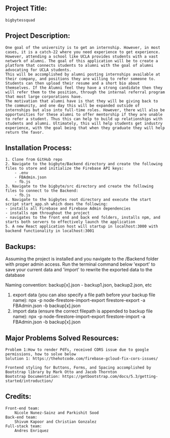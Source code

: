 ## Project Title:
    bigbytessquad

## Project Description:
    One goal of the university is to get an internship. However, in most cases, it is a catch-22 where you need experience to get experience. However, attending a school like UCLA provides students with a vast network of alumni. The goal of this application will be to create a platform that connects students to alumni with the goal of alumni advocating for UCLA students.
    This will be accomplished by alumni posting internships available at their company, and positions they are willing to refer someone to. Students can then upload their resume and a short bio about themselves. If the Alumni feel they have a strong candidate then they will refer them to the position, through the internal referral program that most large corporations have.
    The motivation that alumni have is that they will be giving back to the community, and one day this will be expanded outside of internships but also into full-time roles. However, there will also be opportunities for these alumni to offer mentorship if they are unable to refer a student. Thus this can help to build up relationships with students and alumni. Ultimately, this will help students get industry experience, with the goal being that when they graduate they will help return the favor.

## Installation Process:
    1. Clone from GitHub repo
    2. Navigate to the bigbyte/Backend directory and create the following files to store and initialize the Firebase API keys:
        - .env
        - FBAdmin.json
        - fb.js
    3. Navigate to the bigbyte/src directory and create the following files to connect to the Backend:
        - fb.js
    4. Navigate to the bigbytes root directory and execute the start script start_app.sh which does the following: 
    - installs all Firebase and Firebase Admin dependencies
    - installs npm throughout the project
    - navigates to the front end and back end folders, installs npm, and starts both servers to effectively launch the application
    5. A new React application host will startup in localhost:3000 with backend functionality in localhost:3001


## Backups:
Assuming the project is installed and you navigate to the /Backend folder with proper admin access. Run the terminal command below 'export' to save your current data and 'import' to rewrite the exported data to the database

Naming convention: backup[x].json - backup1.json, backup2.json, etc
1. export data (you can also specify a file path before your backup file name): npx -p node-firestore-import-export firestore-export -a FBAdmin.json -b backup[x].json
2. import data (ensure the correct filepath is appended to backup file name): npx -p node-firestore-import-export firestore-import -a FBAdmin.json -b backup[x].json

## Major Problems Solved Resources:
    Problem 1:How to render Pdfs, received CORS issue due to google permissions, how to solve below
    Solution 1: https://thehotcode.com/firebase-gcloud-fix-cors-issues/
    
    Frontend styling for Buttons, Forms, and Spacing accomplished by Bootstrap library by Mark Otto and Jacob Thornton
    Bootstrap Documentation: https://getbootstrap.com/docs/5.3/getting-started/introduction/
## Credits:
    Front-end team:
        Nicole Nunez-Sainz and Parkishit Sood
    Back-end team:
        Shivum Kapoor and Christian Gonzalez
    Full-stack team:
        Andres Enriquez
